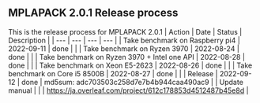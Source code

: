 ## MPLAPACK 2.0.1 Release process
This is the release process for MPLAPACK 2.0.1
| Action | Date | Status | Description |
| --- | --- | --- | --- |
| Take benchmark on Raspberry pi4                | 2022-09-11 | done |                     |
| Take benchmark on Ryzen 3970                   | 2022-08-24 | done |                     | 
| Take benchmark on Ryzen 3970 + Intel one API   | 2022-08-28 | done |                     | 
| Take benchmark on Xeon E5-2623                 | 2022-08-26 | done |                     | 
| Take benchmark on Core i5 8500B                | 2022-08-27 | done |                     | 
| Release                                        | 2022-09-12 | done | md5sum: adc703503c258d7e7b4b944caa490ac9 |
| Update manual                                  |            |      | https://ja.overleaf.com/project/612c178853d4512487b45e8d |

